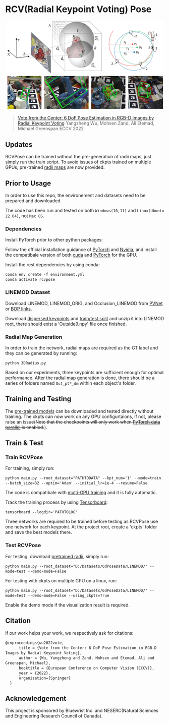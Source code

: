 # RCV(Radial Keypoint Voting) Pose

![teaser](./doc/teaser_code.gif "Radial Voting")

> [Vote from the Center: 6 DoF Pose Estimation in RGB-D Images by Radial Keypoint Voting](https://arxiv.org/abs/2104.02527 "arxiv")
> Yangzheng Wu, Mohsen Zand, Ali Etemad, Michael Greenspan
> ECCV 2022
## Updates
RCVPose can be trained without the pre-generation of radii maps, just simply run the train script.
To avoid issues of ckpts trained on multiple GPUs, pre-trained [radii maps]((https://queensuca-my.sharepoint.com/:f:/g/personal/16yw113_queensu_ca/Eh6ucFDRsMFOsw31lPopfoEBICl8ghNzUe45BDYkgf1xQA?e=S24NeJ)) are now provided.

## Prior to Usage

In order to use this repo, the environement and datasets need to be prepared and downloaded.

The code has been run and tested on both `Windows(10,11)` and `Linux(Ubuntu 22.04)`, not `Mac OS`.

### Dependencies

Install PyTorch prior to other python packages:

Follow the official installation guidance of [PyTorch](https://pytorch.org/) and [Nvidia](https://docs.nvidia.com/cuda/index.html), and install the compatibale version of both [cuda](https://developer.nvidia.com/cuda-downloads) and [PyTorch](https://pytorch.org/get-started/locally/) for the GPU.

Install the rest dependencies by using conda:

```
conda env create -f environment.yml
conda activate rcvpose
```

### LINEMOD Dataset

Download LINEMOD, LINEMOD_ORIG, and Occlusion_LINEMOD from [PVNet](https://zjueducn-my.sharepoint.com/personal/pengsida_zju_edu_cn/_layouts/15/onedrive.aspx?id=%2Fpersonal%2Fpengsida%5Fzju%5Fedu%5Fcn%2FDocuments%2Fpvnet&ga=1) or [BOP links](https://bop.felk.cvut.cz/datasets/).

Download [dispersed keypoints](https://queensuca-my.sharepoint.com/:f:/g/personal/16yw113_queensu_ca/Em2J6Ka9F4xMpKO4bko86kwBqrGu_6hINHo9KGQFmH8ihA?e=N5VN8a) and [train/test split](https://queensuca-my.sharepoint.com/:f:/g/personal/16yw113_queensu_ca/Eh4gWJtf2ndCsVK2LgdPfxcBd1vAPFpduTxq8LnfZomD_g?e=19FwYq) and unzip it into LINEMOD root, there should exist a 'Outside9.npy' file once finished.

### Radial Map Generation

In order to train the network, radial maps are required as the GT label and they can be generated by running:

```
python 3DRadius.py
```

Based on our experiments, three keypoints are sufficient enough for optimal performance. After the radial map generation is done, there should be a series of folders named `Out_pt*_dm` within each object's folder.

## Training and Testing

The [pre-trained models](https://queensuca-my.sharepoint.com/:f:/g/personal/16yw113_queensu_ca/EmSWfjRys1tJkWdsCP4zVsIBwIwY0AXoDBVK1n51LUWK0g?e=kUpEhn) can be downloaded and tested directly without training. The ckpts can now work on any GPU configurtaions, if not, please raise an issue(<del>Note that the checkpoints will only work when [PyTorch data parallel](https://pytorch.org/docs/stable/generated/torch.nn.DataParallel.html) is enabled.</del>).

## Train & Test

### Train RCVPose

For training, simply run:

```
python main.py --root_dataset="PATHTODATA" --kpt_num='1' --mode=train --batch_size=32 --optim='Adam' --initial_lr=1e-4 --resume=False
```

The code is compatibale with [multi-GPU training](https://pytorch.org/docs/stable/generated/torch.nn.DataParallel.html) and it is fully automatic.

Track the training process by using [Tensorboard](https://www.tensorflow.org/tensorboard):

```
tensorboard --logdir='PATHTOLOG'
```

Three networks are required to be trained before testing as RCVPose use one network for each keypoint.
At the project root, create a 'ckpts' folder and save the best models there.

### Test RCVPose

For testing, download [pretrained radii](https://queensuca-my.sharepoint.com/:f:/g/personal/16yw113_queensu_ca/Eh6ucFDRsMFOsw31lPopfoEBICl8ghNzUe45BDYkgf1xQA?e=S24NeJ), simply run:

```
python main.py --root_dataset="D:/Datasets/6dPoseData/LINEMOD/" --mode=test --demo-mode=False
```

For testing with ckpts on multiple GPU on a linux, run:
```
python main.py --root_dataset="D:/Datasets/6dPoseData/LINEMOD/" --mode=test --demo-mode=False --using_ckpts=True
```


Enable the demo mode if the visualization result is required.

## Citation

If our work helps your work, we respectively ask for citations:

    @inproceedings{wu2022vote,
          title = {Vote from the Center: 6 DoF Pose Estimation in RGB-D Images by Radial Keypoint Voting},
          author = {Wu, Yangzheng and Zand, Mohsen and Etemad, Ali and Greenspan, Michael},
          booktitle = {European Conference on Computer Vision (ECCV)},
          year = {2022},
          organization={Springer}
	  }

## Acknowledgement

This project is sponsored by Bluewrist Inc. and NESERC(Natural Sciences and Engineering Research Council of Canada).
